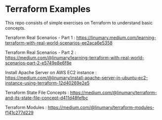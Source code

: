 # Terraform Examples 
This repo consists of simple exercises on Terraform to understand basic concepts.

Terraform Real Scenarios - Part 1 :
https://linumary.medium.com/learning-terraform-with-real-world-scenarios-ee2aca6e5358

Terraform Real Scenarios - Part 2 :
https://medium.com/@linumary/learning-terraform-with-real-world-scenarios-part-2-e5749e8e6f8e

Install Apache Server on AWS EC2 instance :
https://medium.com/@linumary/install-apache-server-in-ubuntu-ec2-instance-using-terraform-12d40269e2e5

Terraform State File Concepts :
https://medium.com/@linumary/terraform-and-its-state-file-concept-d411d48fefbc

Terraform Modules :
https://medium.com/@linumary/terraform-modules-f141c277d229
